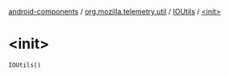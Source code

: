[android-components](../../index.md) / [org.mozilla.telemetry.util](../index.md) / [IOUtils](index.md) / [&lt;init&gt;](./-init-.md)

# &lt;init&gt;

`IOUtils()`